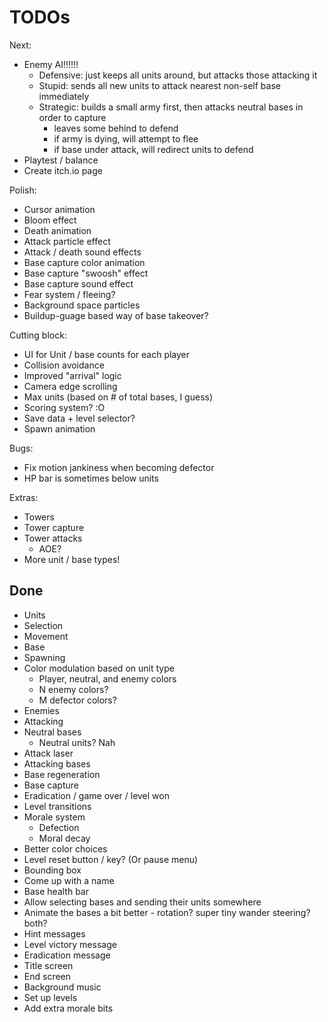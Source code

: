 # TODOs

Next:
- Enemy AI!!!!!!
  - Defensive: just keeps all units around, but attacks those attacking it
  - Stupid: sends all new units to attack nearest non-self base immediately
  - Strategic: builds a small army first, then attacks neutral bases in order to capture
      - leaves some behind to defend
      - if army is dying, will attempt to flee
      - if base under attack, will redirect units to defend
- Playtest / balance
- Create itch.io page

Polish:
- Cursor animation
- Bloom effect
- Death animation
- Attack particle effect
- Attack / death sound effects
- Base capture color animation
- Base capture "swoosh" effect
- Base capture sound effect
- Fear system / fleeing?
- Background space particles
- Buildup-guage based way of base takeover?

Cutting block:
- UI for Unit / base counts for each player
- Collision avoidance
- Improved "arrival" logic
- Camera edge scrolling
- Max units (based on # of total bases, I guess)
- Scoring system? :O
- Save data + level selector?
- Spawn animation

Bugs:
- Fix motion jankiness when becoming defector
- HP bar is sometimes below units

Extras:
- Towers
- Tower capture
- Tower attacks
  - AOE?
- More unit / base types!

## Done

- Units
- Selection
- Movement
- Base
- Spawning
- Color modulation based on unit type
  - Player, neutral, and enemy colors
  - N enemy colors?
  - M defector colors?
- Enemies
- Attacking
- Neutral bases
  - Neutral units? Nah
- Attack laser
- Attacking bases
- Base regeneration
- Base capture
- Eradication / game over / level won
- Level transitions
- Morale system
  - Defection
  - Moral decay
- Better color choices
- Level reset button / key? (Or pause menu)
- Bounding box
- Come up with a name
- Base health bar
- Allow selecting bases and sending their units somewhere
- Animate the bases a bit better - rotation? super tiny wander steering? both?
- Hint messages
- Level victory message
- Eradication message
- Title screen
- End screen
- Background music
- Set up levels
- Add extra morale bits
